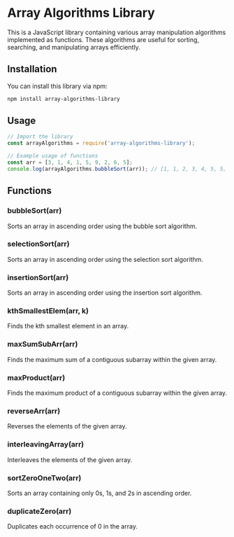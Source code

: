 # Array Algorithms Library

This is a JavaScript library containing various array manipulation algorithms implemented as functions. These algorithms are useful for sorting, searching, and manipulating arrays efficiently.

## Installation

You can install this library via npm:

```bash
npm install array-algorithms-library
```

## Usage

```javaScript
// Import the library
const arrayAlgorithms = require('array-algorithms-library');

// Example usage of functions
const arr = [3, 1, 4, 1, 5, 9, 2, 6, 5];
console.log(arrayAlgorithms.bubbleSort(arr)); // [1, 1, 2, 3, 4, 5, 5, 6, 9]
```

## Functions

### bubbleSort(arr)
Sorts an array in ascending order using the bubble sort algorithm.

### selectionSort(arr)
Sorts an array in ascending order using the selection sort algorithm.

### insertionSort(arr)
Sorts an array in ascending order using the insertion sort algorithm.

### kthSmallestElem(arr, k)
Finds the kth smallest element in an array.

### maxSumSubArr(arr)
Finds the maximum sum of a contiguous subarray within the given array.

### maxProduct(arr)
Finds the maximum product of a contiguous subarray within the given array.

### reverseArr(arr)
Reverses the elements of the given array.

### interleavingArray(arr)
Interleaves the elements of the given array.

### sortZeroOneTwo(arr)
Sorts an array containing only 0s, 1s, and 2s in ascending order.

### duplicateZero(arr)
Duplicates each occurrence of 0 in the array.